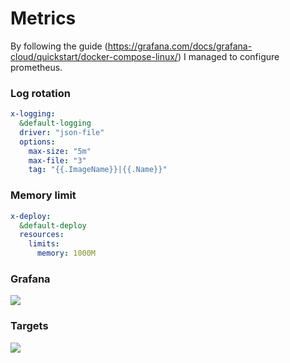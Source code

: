 # Metrics

By following the guide (https://grafana.com/docs/grafana-cloud/quickstart/docker-compose-linux/) I managed to configure prometheus.

### Log rotation

```yaml
x-logging:
  &default-logging
  driver: "json-file"
  options:
    max-size: "5m"
    max-file: "3"
    tag: "{{.ImageName}}|{{.Name}}"

```

### Memory limit

```yaml
x-deploy:
  &default-deploy
  resources:
    limits:
      memory: 1000M
```

### Grafana
![](/S24-core-course-labs/app_python/monitoring/img/8.png)
### Targets
![](/S24-core-course-labs/app_python/monitoring/img/7.png)
